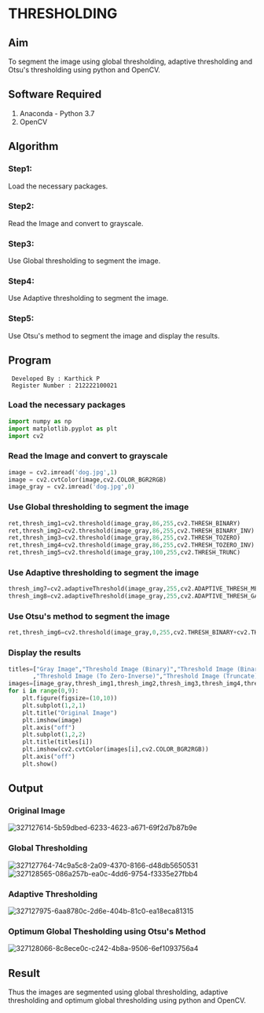 # THRESHOLDING
## Aim
To segment the image using global thresholding, adaptive thresholding and Otsu's thresholding using python and OpenCV.

## Software Required
1. Anaconda - Python 3.7
2. OpenCV

## Algorithm
### Step1:
Load the necessary packages.

### Step2: 
Read the Image and convert to grayscale.

### Step3: 
Use Global thresholding to segment the image.

### Step4: 
Use Adaptive thresholding to segment the image.

### Step5: 
Use Otsu's method to segment the image and display the results.

## Program
```
 Developed By : Karthick P
 Register Number : 212222100021
```

### Load the necessary packages
```python
import numpy as np
import matplotlib.pyplot as plt
import cv2
```
### Read the Image and convert to grayscale
```python
image = cv2.imread('dog.jpg',1)
image = cv2.cvtColor(image,cv2.COLOR_BGR2RGB)
image_gray = cv2.imread('dog.jpg',0)
```
### Use Global thresholding to segment the image
```python
ret,thresh_img1=cv2.threshold(image_gray,86,255,cv2.THRESH_BINARY)
ret,thresh_img2=cv2.threshold(image_gray,86,255,cv2.THRESH_BINARY_INV)
ret,thresh_img3=cv2.threshold(image_gray,86,255,cv2.THRESH_TOZERO)
ret,thresh_img4=cv2.threshold(image_gray,86,255,cv2.THRESH_TOZERO_INV)
ret,thresh_img5=cv2.threshold(image_gray,100,255,cv2.THRESH_TRUNC)
```
### Use Adaptive thresholding to segment the image
```python
thresh_img7=cv2.adaptiveThreshold(image_gray,255,cv2.ADAPTIVE_THRESH_MEAN_C,cv2.THRESH_BINARY,11,2)
thresh_img8=cv2.adaptiveThreshold(image_gray,255,cv2.ADAPTIVE_THRESH_GAUSSIAN_C,cv2.THRESH_BINARY,11,2)
```
### Use Otsu's method to segment the image 
```python
ret,thresh_img6=cv2.threshold(image_gray,0,255,cv2.THRESH_BINARY+cv2.THRESH_OTSU)
```
### Display the results
```python
titles=["Gray Image","Threshold Image (Binary)","Threshold Image (Binary Inverse)","Threshold Image (To Zero)"
       ,"Threshold Image (To Zero-Inverse)","Threshold Image (Truncate)","Otsu","Adaptive Threshold (Mean)","Adaptive Threshold (Gaussian)"]
images=[image_gray,thresh_img1,thresh_img2,thresh_img3,thresh_img4,thresh_img5,thresh_img6,thresh_img7,thresh_img8]
for i in range(0,9):
    plt.figure(figsize=(10,10))
    plt.subplot(1,2,1)
    plt.title("Original Image")
    plt.imshow(image)
    plt.axis("off")
    plt.subplot(1,2,2)
    plt.title(titles[i])
    plt.imshow(cv2.cvtColor(images[i],cv2.COLOR_BGR2RGB))
    plt.axis("off")
    plt.show()
```
## Output
### Original Image
![327127614-5b59dbed-6233-4623-a671-69f2d7b87b9e](https://github.com/KRISHNARAJ-D/Thresholdingg/assets/119559695/af0dc888-9305-428d-b1ae-4537e7f48f38)


### Global Thresholding
![327127764-74c9a5c8-2a09-4370-8166-d48db5650531](https://github.com/KRISHNARAJ-D/Thresholdingg/assets/119559695/e03e73a8-deb1-4870-a162-91f0d28f378d)
![327128565-086a257b-ea0c-4dd6-9754-f3335e27fbb4](https://github.com/KRISHNARAJ-D/Thresholdingg/assets/119559695/8a33bf56-de16-4b30-854d-8eb9ba2b08fc)

### Adaptive Thresholding
![327127975-6aa8780c-2d6e-404b-81c0-ea18eca81315](https://github.com/KRISHNARAJ-D/Thresholdingg/assets/119559695/68ac5366-3e71-4b75-a5c5-b321a7649a97)


### Optimum Global Thesholding using Otsu's Method
![327128066-8c8ece0c-c242-4b8a-9506-6ef1093756a4](https://github.com/KRISHNARAJ-D/Thresholdingg/assets/119559695/bd9af8dd-cb7e-4c3f-bdc0-83ba645d9a2b)


## Result
Thus the images are segmented using global thresholding, adaptive thresholding and optimum global thresholding using python and OpenCV.
